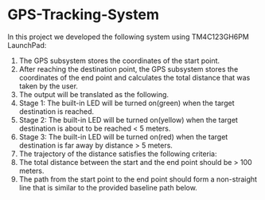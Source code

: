 # GPS-Tracking-System
In this project  we developed the following system using TM4C123GH6PM LaunchPad:
1. The GPS subsystem stores the coordinates of the start point.
2. After reaching the destination point, the GPS subsystem stores the coordinates 
of the end point and calculates the total distance that was taken by the user.
3. The output will be translated as the following.
1. Stage 1: The built-in LED will be turned on(green) when the target 
destination is reached.
2. Stage 2: The built-in LED will be turned on(yellow) when the target 
destination is about to be reached < 5 meters.
3. Stage 3: The built-in LED will be turned on(red) when the target 
destination is far away by distance > 5 meters.
4. The trajectory of the distance satisfies the following criteria:
1. The total distance between the start and the end point should be > 100 
meters.
2. The path from the start point to the end point should form a non-straight 
line that is similar to the provided baseline path below.
